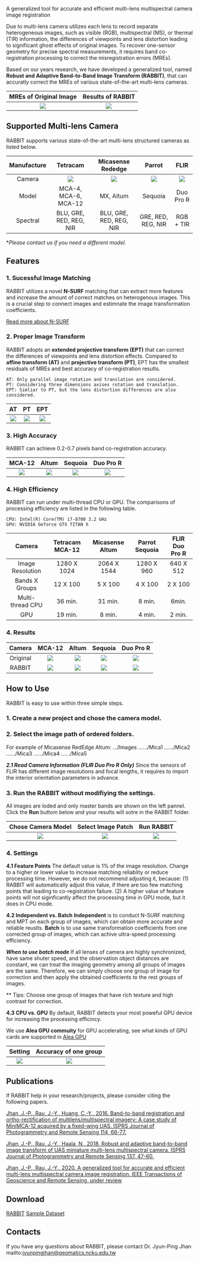 
A generalized tool for accurate and efficient multi-lens multispectral camera image registration


Due to multi-lens camera utilizes each lens to record separate heterogeneous images, such as visible (RGB), multispectral (MS), or thermal (TIR) information, the differences of viewpoints and lens distortion leading to significant ghost effects of original images. To recover one-sensor geometry for precise spectral measurements, it requires band co-registration processing to correct the misregistration errors (MREs).

Based on our years research, we have developed a generalized tool, named **Robust and Adaptive Band-to-Band Image Transform (RABBIT)**, that can accuratly correct the MREs of various state-of-the-art multi-lens cameras. 
 
MREs of Original Image | Results of RABBIT
:------------: | :-------------:
 ![](/RABBIT/Altum_MRE.png) |![](/RABBIT/Altum_Co.png) 
 
<!--more-->

## Supported Multi-lens Camera 
RABBIT supports various state-of-the-art multi-lens structured cameras as listed below.<br>

Manufacture|Tetracam | Micasense Rededge | Parrot | FLIR
:------------: |:------------: | :-------------: | :------------: | :------------:
 Camera|![](/RABBIT/MCA_12.png) |![](/RABBIT/Altum.png)|![](/RABBIT/Sequoia.png) |![](/RABBIT/FLIR_DUO_PRO_R.png) 
 Model|MCA-4, MCA-6, MCA-12|MX, Altum|Sequoia|Duo Pro R
 Spectral| BLU, GRE, RED, REG, NIR|BLU, GRE, RED, REG, NIR| GRE, RED, REG, NIR|RGB + TIR

**Please contact us if you need a different model.*
## Features
### 1. Sucessful Image Matching
 RABBIT utilizes a novel **N-SURF** matching that can extract more features and increase the amount of correct matches on heterogenous images. This is a crucial step to connect images and estimnate the image transformation coefficients.
 
[Read more about N-SURF](https://jpjhan.github.io/posts/851c8651)

### 2. Proper Image Transform
  RABBIT adopts an **extended projective transform (EPT)** that can correct the differences of viewpoints and lens distortion effects. Compared to **affine transform (AT)** and **projective transform (PT)**, EPT has the smallest residuals of MREs and best accuracy of co-registration results.
  
	AT: Only parallel image rotation and translation are considered.
	PT: Considering three dimensions axises rotation and translation.
	EPT: Simliar to PT, but the lens distortion differences are also considered.

AT| PT| EPT
:------------: | :-------------: | :-------------:
 ![](/RABBIT/AT.png) |![](/RABBIT/PT.png)|![](/RABBIT/EPT.png)
### 3. High Accuracy
 RABBIT can achieve 0.2-0.7 pixels band co-registration accuracy.
 
MCA-12| Altum| Sequoia|Duo Pro R
:------------: | :-------------: | :-------------:| :-------------:
![](/RABBIT/Accuracy_MCA.png)|![](/RABBIT/Accuracy_Altum.png)|![](/RABBIT/Accuracy_Sequoia.png)|![](/RABBIT/Accuracy_TIR.png)
### 4. High Efficiency
RABBIT can run under multi-thread CPU or GPU. The comparisons of processing efficiency are listed in the following table.	

	CPU: Intel(R) Core(TM) i7-8700 3.2 GHz
	GPU: NVIDIA Geforce GTX TITAN X   
    
Camera|Tetracam MCA-12| Micasense Altum |Parrot Sequoia | FLIR Duo Pro R
:------------: | :-------------: | :-------------:| :-------------:| :-------------:
Image Resolution| 1280 X 1024 | 2064 X 1544 | 1280 X 960 | 640 X 512
 Bands X Groups|12 X 100|5 X 100|4 X 100|2 X 100
 Multi-thread CPU|36 min.|31 min.|8 min.| 6min.
 GPU|19 min.|8 min.|4 min.|2 min.
 
### 4. Results
Camera|MCA-12 | Altum| Sequoia | Duo Pro R
:------------: |:------------: | :-------------: | :------------: | :------------:
 Original|![](/RABBIT/MCA_Original.gif) |![](/RABBIT/Altum_Original.gif)|![](/RABBIT/Sequoia_Original.gif) |![](/RABBIT/FLIR_Original.gif) 
 RABBIT |![](/RABBIT/MCA_RABBIT.gif) |![](/RABBIT/Altum_RABBIT.gif)|![](/RABBIT/Sequoia_RABBIT.gif) |![](/RABBIT/FLIR_RABBIT.gif) 

## How to Use
RABBIT is easy to use within three simple steps.
### 1. Create a new project and chose the camera model.
### 2. Select the image path of ordered folders.
For example of Micasense RedEdge Altum:
.../Images
....../Mica1
....../Mica2
....../Mica3
....../Mica4
....../Mica5

***2.1 Read Camera Information (FLIR Duo Pro R Only)***
Since the sensors of FLIR has different image resolutions and focal lengths, it requires to import the interior orientation parameters in advance.

### 3. Run the RABBIT without modifiying the settings.
All images are loded and only master bands are shown on the left pannel. Click the **Run** buttom below and your results will sotre in the RABBIT folder. 

Chose Camera Model | Select Image Patch | Run RABBIT
:------------: | :-------------: | :------------:
 ![](/RABBIT/NewPorject_1.png)|![](/RABBIT/NewPorject_2.png)|![](/RABBIT/Run.png) 
### 4. Settings<br>
**4.1 Feature Points**
  The default value is 1% of the image resolution. Change to a higher or lower value to increase matching reliablity or reduce processing time. However, we do not recommend adjusting it, because:
  (1) RABBIT will automatically adjust this value, if there are too few matching points that leading to co-registration failure.
  (2) A higher value of feature points will not siginficantly affect the processing time in GPU mode, but it does in CPU mode.
  
**4.2 Independent vs. Batch**
**Independent** is to conduct N-SURF matching and MPT on each group of images, which can obtain more accurate and reliable reuslts.
**Batch** is to use same transformation coefficients from one corrected group of images, which can achive ultra-speed processing efficiency. 

***When to use batch mode***
If all lenses of camera are highly synchronized, have same shuter speed, and the observation object distances are constant, we can treat the imaging geometry among all groups of images are the same. Therefore, we can simply choose one group of image for correction and then apply the obtained coefficients to the rest groups of images. 

** Tips: Choose one group of images that have rich texture and high contrast for correction.

**4.3 CPU vs. GPU**
By default, RABBIT detects your most poweful GPU device for increasing the processing efficincy. 

We use **Alea GPU commuity** for GPU accelerating, see what kinds of GPU cards are supported in [Alea GPU](http://www.aleagpu.com/release/3_0_4/doc/license.html)

Setting | Accuracy of one group
:------------: | :-------------: | 
 ![](/RABBIT/Setting_1.png) |![](/RABBIT/Setting_2.png)|
## Publications 
If RABBIT help in your research/projects, please consider citing the following papers. 

[Jhan, J.-P., Rau, J.-Y., Huang, C.-Y., 2016. Band-to-band registration and ortho-rectification of multilens/multispectral imagery: A case study of MiniMCA-12 acquired by a fixed-wing UAS. ISPRS Journal of Photogrammetry and Remote Sensing 114, 66-77.](http://dx.doi.org/10.1016/j.isprsjprs.2016.01.008)

[Jhan, J.-P., Rau, J.-Y., Haala, N., 2018. Robust and adaptive band-to-band image transform of UAS miniature multi-lens multispectral camera. ISPRS Journal of Photogrammetry and Remote Sensing 137, 47-60.](https://doi.org/10.1016/j.isprsjprs.2017.12.009)

[Jhan, J.-P., Rau, J.-Y., 2020. A generalized tool for accurate and efficient multi-lens multispectral camera image registration. IEEE Transactions of Geoscience and Remote Sensing, under review]()

## Download

[RABBIT](https://github.com/jpjhan/RABBIT/tree/master)
[Sample Dataset](https://reurl.cc/WdevD9) 

## Contacts
If you have any questions about RABBIT, please contact Dr. Jyun-Ping Jhan
mailto:jyunpingjhan@geomatics.ncku.edu.tw  

